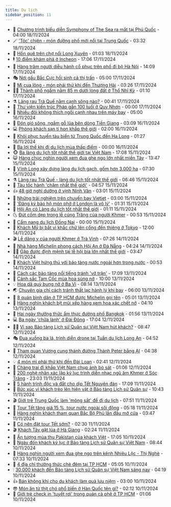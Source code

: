 ```yaml
---
title: Du lịch
sidebar_position: 11
---
```


<!-- vnexpress-du-lich:START -->
- 💂 [Chương trình biểu diễn Symphony of The Sea ra mắt tại Phú Quốc](https://vnexpress.net/chuong-trinh-bieu-dien-symphony-of-the-sea-ra-mat-tai-phu-quoc-4817108.html) - 04:00 18/11/2024
- 🪄 [&#39;Tóc&#39; chiên - món đường phố mới nổi tại Trung Quốc](https://vnexpress.net/toc-chien-mon-duong-pho-moi-noi-tai-trung-quoc-4817136.html) - 03:32 18/11/2024
- 🦅 [Hồn quê trên chợ nổi Long Xuyên](https://vnexpress.net/hon-que-tren-cho-noi-long-xuyen-4816232.html) - 01:03 18/11/2024
- 🕴 [10 điểm khám phá ở Incheon](https://vnexpress.net/10-diem-kham-pha-o-incheon-4816582.html) - 17:06 17/11/2024
- 👀 [Hàng trăm người diễu hành cổ phục trên phố đi bộ Hà Nội](https://vnexpress.net/hang-tram-nguoi-dieu-hanh-co-phuc-tren-pho-di-bo-ha-noi-4817112.html) - 14:09 17/11/2024
- 🎭 [Nơi gấu Bắc Cực hồi sinh cả thị trấn](https://vnexpress.net/noi-gau-bac-cuc-hoi-sinh-ca-thi-tran-4816977.html) - 05:00 17/11/2024
- 🦒 [Mì cua lông - món phải thử khi đến Thượng Hải](https://vnexpress.net/mi-cua-long-mon-phai-thu-khi-den-thuong-hai-4815334.html) - 03:26 17/11/2024
- 👨‍🏫 [Thành phố ngầm nằm 85 m dưới lòng đất ở Thổ Nhĩ Kỳ](https://vnexpress.net/thanh-pho-ngam-nam-85-m-duoi-long-dat-o-tho-nhi-ky-4816178.html) - 01:10 17/11/2024
- ⚗️ [Làng rau Trà Quế nằm cạnh sông nào?](https://vnexpress.net/lang-rau-tra-que-nam-canh-song-nao-4816912.html) - 00:41 17/11/2024
- 🥸 [Thư viện kiến trúc Pháp gần 100 tuổi ở Quy Nhơn](https://vnexpress.net/thu-vien-kien-truc-phap-gan-100-tuoi-o-quy-nhon-4814775.html) - 00:00 17/11/2024
- 🤠 [Nhiều đôi không thích ngồi cạnh nhau trên máy bay](https://vnexpress.net/nhieu-doi-khong-thich-ngoi-canh-nhau-tren-may-bay-4815889.html) - 05:00 16/11/2024
- 🚀 [Đón gió sông, ngắm gỗ lũa bên dòng Tiền Giang](https://vnexpress.net/don-gio-song-ngam-go-lua-ben-dong-tien-giang-4814580.html) - 03:09 16/11/2024
- 💻 [Phòng khách sạn tí hon khắp thế giới](https://vnexpress.net/phong-khach-san-ti-hon-khap-the-gioi-4815666.html) - 02:00 16/11/2024
- 💼 [Khôi phục tuyến tàu biển từ Trung Quốc đến Hạ Long](https://vnexpress.net/khoi-phuc-tuyen-tau-bien-tu-trung-quoc-den-ha-long-4816653.html) - 01:27 16/11/2024
- 🤡 [Ba lợi thế khi đi du lịch mùa thấp điểm](https://vnexpress.net/ba-loi-the-khi-di-du-lich-mua-thap-diem-4816175.html) - 00:00 16/11/2024
- 🐵 [Ba làng du lịch tốt nhất thế giới tại Việt Nam](https://vnexpress.net/ba-lang-du-lich-tot-nhat-the-gioi-tai-viet-nam-4816306.html) - 17:08 15/11/2024
- 😺 [Hàng chục nghìn người xem đua ghe ngo lớn nhất miền Tây](https://vnexpress.net/hang-chuc-nghin-nguoi-xem-dua-ghe-ngo-lon-nhat-mien-tay-4816604.html) - 13:47 15/11/2024
- 🌈 [Vĩnh Long xây dựng làng du lịch gạch, gốm hơn 3.000 ha](https://vnexpress.net/vinh-long-xay-dung-lang-du-lich-gach-gom-hon-3-000-ha-4816333.html) - 07:30 15/11/2024
- ⚗️ [Làng rau Trà Quế - làng du lịch tốt nhất thế giới](https://vnexpress.net/lang-rau-tra-que-lang-du-lich-tot-nhat-the-gioi-4816362.html) - 06:46 15/11/2024
- 👀 [Tàu tốc hành &#39;chậm nhất thế giới&#39;](https://vnexpress.net/tau-toc-hanh-cham-nhat-the-gioi-4816110.html) - 04:57 15/11/2024
- 👍 [48 giờ nghỉ dưỡng ở vịnh Ninh Vân](https://vnexpress.net/48-gio-nghi-duong-o-vinh-ninh-van-4815662.html) - 03:01 15/11/2024
- 💄 [Những trải nghiệm trên chuyến bay Vietjet](https://vnexpress.net/nhung-trai-nghiem-tren-chuyen-bay-vietjet-4816141.html) - 03:00 15/11/2024
- 🥷 [&#39;Đăng ký bảo hộ món phở ở London là vô lý&#39;](https://vnexpress.net/dang-ky-bao-ho-mon-pho-o-london-la-vo-ly-4813384.html) - 01:31 15/11/2024
- 📝 [Hội An có Làng du lịch tốt nhất thế giới](https://vnexpress.net/hoi-an-co-lang-du-lich-tot-nhat-the-gioi-4816234.html) - 01:11 15/11/2024
- 🌜 [Đút cốm dẹp trong lễ cúng Trăng của người Khmer](https://vnexpress.net/dut-com-dep-trong-le-cung-trang-cua-nguoi-khmer-4816182.html) - 00:53 15/11/2024
- 📝 [Cẩm nang du lịch Đồng Nai](https://vnexpress.net/cam-nang-du-lich-dong-nai-4811218.html) - 00:00 15/11/2024
- 🧰 [Khách Mỹ bị bắt vì khắc chữ lên cổng đền thiêng ở Tokyo](https://vnexpress.net/khach-my-bi-bat-vi-khac-chu-len-cong-den-thieng-o-tokyo-4816022.html) - 12:00 14/11/2024
- 🎬 [Lễ dâng y của người Khmer ở Trà Vinh](https://vnexpress.net/le-dang-y-cua-nguoi-khmer-o-tra-vinh-4815107.html) - 07:26 14/11/2024
- 🧐 [Nhà hàng Michelin phong cách Hội An ở Đà Nẵng](https://vnexpress.net/nha-hang-michelin-phong-cach-hoi-an-o-da-nang-4783476.html) - 04:24 14/11/2024
- 👨‍🏫 [Gặp được định mệnh tại lễ hội bia lớn nhất thế giới](https://vnexpress.net/gap-duoc-dinh-menh-tai-le-hoi-bia-lon-nhat-the-gioi-4815254.html) - 03:47 14/11/2024
- 🦣 [Khách Việt hứng thú với bảo tàng nước ngoài hơn trong nước](https://vnexpress.net/khach-viet-hung-thu-voi-bao-tang-nuoc-ngoai-hon-trong-nuoc-4815488.html) - 00:53 14/11/2024
- 🌋 [Cách các bảo tàng nổi tiếng tránh &#39;vỡ trận&#39;](https://vnexpress.net/cach-cac-bao-tang-noi-tieng-tranh-vo-tran-4815637.html) - 17:09 13/11/2024
- 🦄 [Cảnh sắc Tam Cốc mùa hoa súng nở](https://vnexpress.net/canh-sac-tam-coc-mua-hoa-sung-no-4815599.html) - 10:00 13/11/2024
- 💡 [Hoa dã quỳ bung nở ở Ba Vì](https://vnexpress.net/hoa-da-quy-bung-no-o-ba-vi-4815517.html) - 08:14 13/11/2024
- 🌏 [Chuyên gia chỉ cách tránh thất lạc hành lý khi bay](https://vnexpress.net/chuyen-gia-chi-cach-tranh-that-lac-hanh-ly-khi-bay-4815100.html) - 06:00 13/11/2024
- 💂 [8 quán bình dân ở TP HCM được Michelin gọi tên](https://vnexpress.net/8-quan-binh-dan-o-tp-hcm-duoc-michelin-goi-ten-4815268.html) - 05:01 13/11/2024
- 🤩 [Hàng nghìn khách bịt mũi xếp hàng xem hoa xác chết nở](https://vnexpress.net/hang-nghin-khach-bit-mui-xep-hang-xem-hoa-xac-chet-no-4815465.html) - 04:10 13/11/2024
- 💪 [Hai ngày thưởng thức ẩm thực đường phố Bangkok](https://vnexpress.net/hai-ngay-thuong-thuc-am-thuc-duong-pho-bangkok-4814401.html) - 01:56 13/11/2024
- 💻 [Ba ngày &#39;chữa lành&#39; ở Đài Đông](https://vnexpress.net/ba-ngay-chua-lanh-o-dai-dong-4814210.html) - 17:04 12/11/2024
- 🧑‍💻 [Vì sao Bảo tàng Lịch sử Quân sự Việt Nam hút khách?](https://vnexpress.net/vi-sao-bao-tang-lich-su-quan-su-viet-nam-hut-khach-4815034.html) - 08:47 12/11/2024
- 🎭 [Đua xuồng ba lá, trình diễn drone tại Tuần du lịch Long An](https://vnexpress.net/dua-xuong-ba-la-trinh-dien-drone-tai-tuan-du-lich-long-an-4815071.html) - 04:52 12/11/2024
- 🧐 [Tham quan Vương cung thánh đường Thánh Peter bằng AI](https://vnexpress.net/tham-quan-vuong-cung-thanh-duong-thanh-peter-bang-ai-4815080.html) - 04:38 12/11/2024
- 💡 [4 món mì phải thử khi đến Đài Loan](https://vnexpress.net/4-mon-mi-phai-thu-khi-den-dai-loan-4814572.html) - 02:41 12/11/2024
- 🌊 [Chàng trai đi khắp Việt Nam chụp ảnh bò sát](https://vnexpress.net/chang-trai-di-khap-viet-nam-chup-anh-bo-sat-4812568.html) - 01:06 12/11/2024
- 🎃 [200 nghệ nhân xác lập kỷ lục trình diễn nhạc ngũ âm Khmer ở Sóc Trăng](https://vnexpress.net/200-nghe-nhan-xac-lap-ky-luc-trinh-dien-nhac-ngu-am-khmer-o-soc-trang-4814869.html) - 23:03 11/11/2024
- 🧠 [5 hành trình độc và đắt cho dịp Tết Nguyên đán](https://vnexpress.net/5-hanh-trinh-doc-va-dat-cho-dip-tet-nguyen-dan-4813382.html) - 17:09 11/11/2024
- 💄 [Bức xúc vì khách trèo lên hiện vật ở Bảo tàng Lịch sử Quân sự](https://vnexpress.net/buc-xuc-vi-khach-treo-len-hien-vat-o-bao-tang-lich-su-quan-su-4814614.html) - 10:43 11/11/2024
- 🎬 [Giới trẻ Trung Quốc làm &#39;mông sắt&#39; để đi du lịch](https://vnexpress.net/gioi-tre-trung-quoc-lam-mong-sat-de-di-du-lich-4814525.html) - 07:51 11/11/2024
- 🐻 [Tour Tết tăng giá 15 %, tour nước ngoài sôi động](https://vnexpress.net/tour-tet-tang-gia-15-tour-nuoc-ngoai-soi-dong-4812715.html) - 05:18 11/11/2024
- 🌝 [Hàng nghìn khách tham quan Bắc Bộ Phủ lần đầu mở cửa](https://vnexpress.net/hang-nghin-khach-tham-quan-bac-bo-phu-lan-dau-mo-cua-4814421.html) - 03:47 11/11/2024
- 🤩 [Có nên đặt tour Tết sớm?](https://vnexpress.net/co-nen-dat-tour-tet-som-4813613.html) - 02:30 11/11/2024
- 🎬 [Khách Tây gặt lúa ở Hà Giang](https://vnexpress.net/khach-tay-gat-lua-o-ha-giang-4814106.html) - 02:24 11/11/2024
- 🦩 [Ấn tượng mùa thu Pakistan của khách Việt](https://vnexpress.net/an-tuong-mua-thu-pakistan-cua-khach-viet-4811735.html) - 17:05 10/11/2024
- 🦍 [Ngày đón khách kỷ lục ở Bảo tàng Lịch sử Quân sự Việt Nam](https://vnexpress.net/ngay-don-khach-ky-luc-o-bao-tang-lich-su-quan-su-viet-nam-4814335.html) - 08:44 10/11/2024
- 👀 [Hàng nghìn người xem đua ghe ngo trên kênh Nhiêu Lộc - Thị Nghè](https://vnexpress.net/hang-nghin-nguoi-xem-dua-ghe-ngo-tren-kenh-nhieu-loc-thi-nghe-4814325.html) - 07:33 10/11/2024
- 🧰 [4 địa chỉ thưởng thức chè đêm tại TP HCM](https://vnexpress.net/4-dia-chi-thuong-thuc-che-dem-tai-tp-hcm-4813550.html) - 05:05 10/11/2024
- 🕯 [30.000 khách đến Bảo tàng Lịch sử Quân sự Việt Nam sáng nay](https://vnexpress.net/30-000-khach-den-bao-tang-lich-su-quan-su-viet-nam-sang-nay-4814286.html) - 04:19 10/11/2024
- 👍 [Bán không khí cho du khách làm quà lưu niệm](https://vnexpress.net/ban-khong-khi-cho-du-khach-lam-qua-luu-niem-4814027.html) - 03:00 10/11/2024
- 😎 [Món ăn từ thịt chó phổ biến ở Hàn Quốc tên gì?](https://vnexpress.net/mon-an-tu-thit-cho-pho-bien-o-han-quoc-ten-gi-4814092.html) - 02:12 10/11/2024
- 🐘 [Giới trẻ check in &#39;tuyết rơi&#39; trong quán cà phê ở TP HCM](https://vnexpress.net/gioi-tre-check-in-tuyet-roi-trong-quan-ca-phe-o-tp-hcm-4813602.html) - 01:06 10/11/2024<!-- vnexpress-du-lich:END -->
